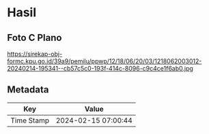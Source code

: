 # Hasil

## Foto C Plano

https://sirekap-obj-formc.kpu.go.id/39a9/pemilu/ppwp/12/18/06/20/03/1218062003012-20240214-195341--cb57c5c0-193f-414c-8096-c9c4ce1f6ab0.jpg


## Metadata

| Key        | Value               |
| ---------- | ------------------- |
| Time Stamp | 2024-02-15 07:00:44 |



